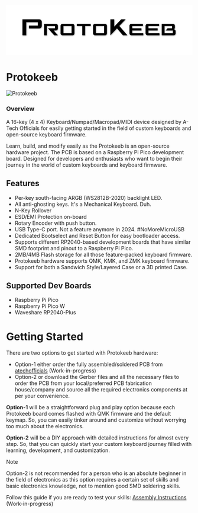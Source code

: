 <picture>
 <source media="(prefers-color-scheme: dark)" srcset="Images/protokeeb_logo/protokeeb_logo_white.png">
 <source media="(prefers-color-scheme: light)" srcset="Images/protokeeb_logo/protokeeb_logo_black.png">
 <img alt="Protokeeb Logo" src="Images/protokeeb_logo/protokeeb_logo_black.png">
</picture>

# Protokeeb

![Protokeeb](https://i.imgur.com/RsSBoJg.jpg)

### Overview

A 16-key (4 x 4) Keyboard/Numpad/Macropad/MIDI device designed by A-Tech Officials for easily getting started in the field of custom keyboards and open-source keyboard firmware.

Learn, build, and modify easily as the Protokeeb is an open-source hardware project.
The PCB is based on a Raspberry Pi Pico development board.
Designed for developers and enthusiasts who want to begin their journey in the world of custom keyboards and keyboard firmware.

## Features

- Per-key south-facing ARGB (WS2812B-2020) backlight LED.
- All anti-ghosting keys. It's a Mechanical Keyboard. Duh.
- N-Key Rollover
- ESD/EMI Protection on-board
- Rotary Encoder with push button.
- USB Type-C port. Not a feature anymore in 2024. #NoMoreMicroUSB
- Dedicated Bootselect and Reset Button for easy bootloader access.
- Supports different RP2040-based development boards that have similar SMD footprint and pinout to a Raspberry Pi Pico.
- 2MB/4MB Flash storage for all those feature-packed keyboard firmware.
- Protokeeb hardware supports QMK, KMK, and ZMK keyboard firmware.
- Support for both a Sandwich Style/Layered Case or a 3D printed Case.

## Supported Dev Boards

- Raspberry Pi Pico
- Raspberry Pi Pico W
- Waveshare RP2040-Plus

# Getting Started

There are two options to get started with Protokeeb hardware:

- Option-1 either order the fully assembled/soldered PCB from [atechofficials](https://atechofficials.com/protokeeb.) (Work-in-progress)
- Option-2 or download the Gerber files and all the necessary files to order the PCB from your local/preferred PCB fabrication house/company and source all the required electronics components at per your convenience.

**Option-1** will be a straightforward plug and play option because each Protokeeb board comes flashed with QMK firmware and the default keymap. So, you can easily tinker around and customize without worrying too much about the electronics.

**Option-2** will be a DIY approach with detailed instructions for almost every step. So, that you can quickly start your custom keyboard journey filled with learning, development, and customization.

> [!Note]
> Option-2 is not recommended for a person who is an absolute beginner in the field of electronics as this option requires a certain set of skills and basic electronics knowledge, not to mention good SMD soldering skills.

Follow this guide if you are ready to test your skills: [Assembly Instructions](https://github.com/atechofficials/protokeeb) (Work-in-progress)

